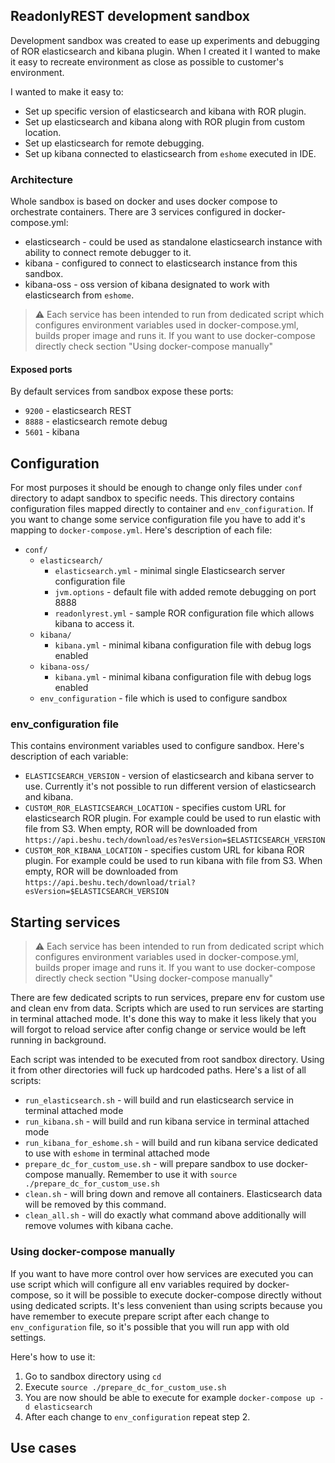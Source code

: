 ## ReadonlyREST development sandbox

Development sandbox was created to ease up experiments and debugging of ROR elasticsearch and kibana plugin. When I created it I wanted to make it easy to recreate environment as close as possible to customer's environment. 

I wanted to make it easy to:
* Set up specific version of elasticsearch and kibana with ROR plugin.
* Set up elasticsearch and kibana along with ROR plugin from custom location.
* Set up elasticsearch for remote debugging.
* Set up kibana connected to elasticsearch from `eshome` executed in IDE.

### Architecture
Whole sandbox is based on docker and uses docker compose to orchestrate containers. There are 3 services configured in docker-compose.yml:
* elasticsearch - could be used as standalone elasticsearch instance with ability to connect remote debugger to it.
* kibana - configured to connect to elasticsearch instance from this sandbox.
* kibana-oss - oss version of kibana designated to work with elasticsearch from `eshome`. 

> :warning: Each service has been intended to run from dedicated script which configures environment variables used in docker-compose.yml, builds proper image and runs it. If you want to use docker-compose directly check section "Using docker-compose manually" 

#### Exposed ports
By default services from sandbox expose these ports:
* `9200` - elasticsearch REST
* `8888` - elasticsearch remote debug 
* `5601` - kibana

## Configuration
For most purposes it should be enough to change only files under `conf` directory to adapt sandbox to specific needs. This directory contains configuration files mapped directly to container and `env_configuration`. If you want to change some service configuration file you have to add it's mapping to `docker-compose.yml`. Here's description of each file:
* `conf/`
  * `elasticsearch/`
    * `elasticsearch.yml` - minimal single Elasticsearch server configuration file 
    * `jvm.options` - default file with added remote debugging on port 8888
    * `readonlyrest.yml` - sample ROR configuration file which allows kibana to access it.
  * `kibana/`
    * `kibana.yml` - minimal kibana configuration file with debug logs enabled
  * `kibana-oss/`
    * `kibana.yml` - minimal kibana configuration file with debug logs enabled
  * `env_configuration` - file which is used to configure sandbox

### env_configuration file 
This contains environment variables used to configure sandbox. Here's description of each variable:
* `ELASTICSEARCH_VERSION` - version of elasticsearch and kibana server to use. Currently it's not possible to run different version of elasticsearch and kibana.
* `CUSTOM_ROR_ELASTICSEARCH_LOCATION` - specifies custom URL for elasticsearch ROR plugin. For example could be used to run elastic with file from S3. When empty, ROR will be downloaded from `https://api.beshu.tech/download/es?esVersion=$ELASTICSEARCH_VERSION`
* `CUSTOM_ROR_KIBANA_LOCATION` - specifies custom URL for kibana ROR plugin. For example could be used to run kibana with file from S3. When empty, ROR will be downloaded from `https://api.beshu.tech/download/trial?esVersion=$ELASTICSEARCH_VERSION`


## Starting services

> :warning: Each service has been intended to run from dedicated script which configures environment variables used in docker-compose.yml, builds proper image and runs it. If you want to use docker-compose directly check section "Using docker-compose manually" 

There are few dedicated scripts to run services, prepare env for custom use and clean env from data. Scripts which are used to run services are starting in terminal attached mode. It's done this way to make it less likely that you will forgot to reload service after config change or service would be left running in background.

Each script was intended to be executed from root sandbox directory. Using it from other directories will fuck up hardcoded paths. Here's a list of all scripts:

* `run_elasticsearch.sh` - will build and run elasticsearch service in terminal attached mode
* `run_kibana.sh` - will build and run kibana service in terminal attached mode
* `run_kibana_for_eshome.sh` - will build and run kibana service dedicated to use with `eshome` in terminal attached mode
* `prepare_dc_for_custom_use.sh` - will prepare sandbox to use docker-compose manually. Remember to use it with `source ./prepare_dc_for_custom_use.sh`
* `clean.sh` - will bring down and remove all containers. Elasticsearch data will be removed by this command.
* `clean_all.sh` - will do exactly what command above additionally will remove volumes with kibana cache.

### Using docker-compose manually
If you want to have more control over how services are executed you can use script which will configure all env variables required by docker-compose, so it will be possible to execute docker-compose directly without using dedicated scripts. It's less convenient than using scripts because you have remember to execute prepare script after each change to `env_configuration` file, so it's possible that you will run app with old settings.

Here's how to use it:
1. Go to sandbox directory using `cd`
1. Execute `source ./prepare_dc_for_custom_use.sh`
1. You are now should be able to execute for example `docker-compose up -d elasticsearch`
1. After each change to `env_configuration` repeat step 2.

## Use cases

